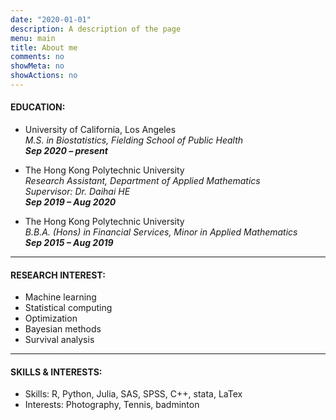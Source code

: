 ```yaml
---
date: "2020-01-01"
description: A description of the page
menu: main
title: About me
comments: no
showMeta: no
showActions: no
---
```


#### EDUCATION:

- University of California, Los Angeles\
_M.S. in Biostatistics, Fielding School of Public Health_\
**_Sep 2020 – present_**

- The Hong Kong Polytechnic University\
_Research Assistant, Department of Applied Mathematics_\
_Supervisor: Dr. Daihai HE_\
**_Sep 2019 – Aug 2020_**

- The Hong Kong Polytechnic University\
_B.B.A. (Hons) in Financial Services, Minor in Applied Mathematics_\
**_Sep 2015 – Aug 2019_**

______________

#### RESEARCH INTEREST:

- Machine learning
- Statistical computing
- Optimization
- Bayesian methods
- Survival analysis
______________

#### SKILLS & INTERESTS:

- Skills: R, Python, Julia, SAS, SPSS, C++, stata, LaTex
- Interests: Photography, Tennis, badminton


